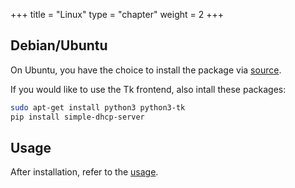 +++
title = "Linux"
type = "chapter"
weight = 2
+++

## Debian/Ubuntu

On Ubuntu, you have the choice to install the package via [source][1].

If you would like to use the Tk frontend, also intall these packages:

```sh
sudo apt-get install python3 python3-tk
pip install simple-dhcp-server
```

## Usage

After installation, refer to the [usage][3].


[1]: source.md
[3]: /usage/cmd.md
